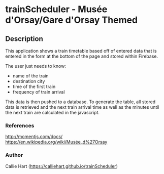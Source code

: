 # trainScheduler - Musée d'Orsay/Gare d'Orsay Themed

## Description

This application shows a train timetable based off of entered data that is entered in the form at the bottom of the page and stored within Firebase.

The user just needs to know:
* name of the train
* destination city
* time of the first train
* frequency of train arrival

This data is then pushed to a database. To generate the table, all stored data is retrieved and the next train arrival time as well as the minutes until the next train are calculated in the javascript.

### References

http://momentjs.com/docs/
https://en.wikipedia.org/wiki/Musée_d%27Orsay

### Author

Callie Hart (https://calliehart.github.io/trainScheduler)
